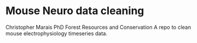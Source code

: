 # Mouse Neuro data cleaning
Christopher Marais
PhD Forest Resources and Conservation
A repo to clean mouse electrophysiology timeseries data.

